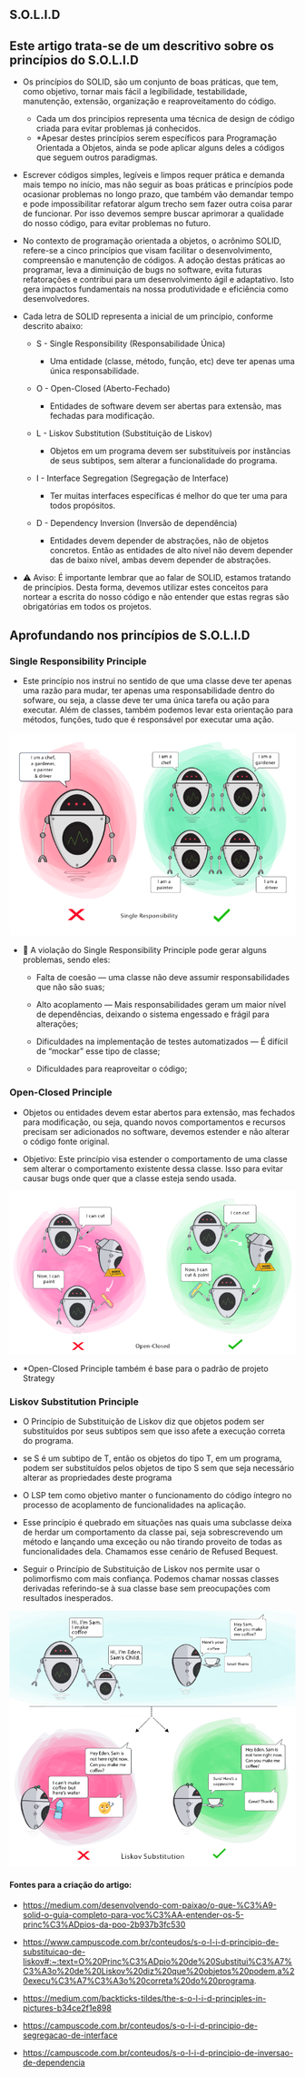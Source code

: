 ## S.O.L.I.D


## Este artigo trata-se de um descritivo sobre os princípios do S.O.L.I.D


- Os princípios do SOLID, são um conjunto de boas práticas, que tem, como objetivo, tornar mais fácil a legibilidade, testabilidade, manutenção, extensão, organização e reaproveitamento do código.

  - Cada um dos princípios representa uma técnica de design de código criada para evitar problemas já conhecidos.
  - *Apesar destes princípios serem específicos para Programação Orientada a Objetos, ainda se pode aplicar alguns deles a códigos que seguem outros paradigmas.


- Escrever códigos simples, legíveis e limpos requer prática e demanda mais tempo no início, mas não seguir as boas práticas e princípios pode ocasionar problemas no longo prazo, que também vão demandar tempo e pode impossibilitar refatorar algum trecho sem fazer outra coisa parar de funcionar. Por isso devemos sempre buscar aprimorar a qualidade do nosso código, para evitar problemas no futuro.


- No contexto de programação orientada a objetos, o acrônimo SOLID, refere-se a cinco princípios que visam facilitar o desenvolvimento, compreensão e manutenção de códigos. A adoção destas práticas ao programar, leva a diminuição de bugs no software, evita futuras refatorações e contribui para um desenvolvimento ágil e adaptativo. Isto gera impactos fundamentais na nossa produtividade e eficiência como desenvolvedores.



- Cada letra de SOLID representa a inicial de um princípio, conforme descrito abaixo:


  - S - Single Responsibility (Responsabilidade Única)
    -  Uma entidade (classe, método, função, etc) deve ter apenas uma única responsabilidade.

  - O - Open-Closed (Aberto-Fechado)
    - Entidades de software devem ser abertas para extensão, mas fechadas para modificação.

  - L - Liskov Substitution (Substituição de Liskov)
    - Objetos em um programa devem ser substituíveis por instâncias de seus subtipos, sem alterar a funcionalidade do programa.

  - I - Interface Segregation (Segregação de Interface)
    - Ter muitas interfaces específicas é melhor do que ter uma para todos propósitos.

  - D - Dependency Inversion (Inversão de dependência)
    - Entidades devem depender de abstrações, não de objetos concretos. Então as entidades de alto nível não devem depender das de baixo nível, ambas devem depender de abstrações.


- ⚠️ Aviso: É importante lembrar que ao falar de SOLID, estamos tratando de princípios. Desta forma, devemos utilizar estes conceitos para nortear a escrita do nosso código e não entender que estas regras são obrigatórias em todos os projetos.

## Aprofundando nos princípios de S.O.L.I.D



### Single Responsibility Principle


  - Este princípio nos instrui no sentido de que uma classe deve ter apenas uma razão para mudar, ter apenas uma responsabilidade dentro do sofware, ou seja, a classe deve ter uma única tarefa ou ação para executar. Além de classes, também podemos levar esta orientação para métodos, funções, tudo que é responsável por executar uma ação.


  ![single resp image](images/single.png)



- 📝 A violação do Single Responsibility Principle pode gerar alguns problemas, sendo eles:


    - Falta de coesão — uma classe não deve assumir responsabilidades que não são suas;

    - Alto acoplamento — Mais responsabilidades geram um maior nível de dependências, deixando o sistema engessado e frágil para alterações;

    - Dificuldades na implementação de testes automatizados — É difícil de “mockar” esse tipo de classe;

    - Dificuldades para reaproveitar o código;


### Open-Closed Principle


  - Objetos ou entidades devem estar abertos para extensão, mas fechados para modificação, ou seja, quando novos comportamentos e recursos precisam ser adicionados no software, devemos estender e não alterar o código fonte original.
  

  - Objetivo: Este princípio visa estender o comportamento de uma classe sem alterar o comportamento existente dessa classe. Isso para evitar causar bugs onde quer que a classe esteja sendo usada.


  ![open-closed image](images/open.png)
  - *Open-Closed Principle também é base para o padrão de projeto Strategy


### Liskov Substitution Principle


  - O Princípio de Substituição de Liskov diz que objetos podem ser substituídos por seus subtipos sem que isso afete a execução correta do programa.

  - se S é um subtipo de T, então os objetos do tipo T, em um programa, podem ser substituídos pelos objetos de tipo S sem que seja necessário alterar as propriedades deste programa

  - O LSP tem como objetivo manter o funcionamento do código íntegro no processo de acoplamento de funcionalidades na aplicação.
  
  - Esse princípio é quebrado em situações nas quais uma subclasse deixa de herdar um comportamento da classe pai, seja sobrescrevendo um método e lançando uma exceção ou não tirando proveito de todas as funcionalidades dela. Chamamos esse cenário de Refused Bequest.

  - Seguir o Princípio de Substituição de Liskov nos permite usar o polimorfismo com mais confiança. Podemos chamar nossas classes derivadas referindo-se à sua classe base sem preocupações com resultados inesperados.

  ![open-closed image](images/liskov.png)






#### Fontes para a criação do artigo:


  - https://medium.com/desenvolvendo-com-paixao/o-que-%C3%A9-solid-o-guia-completo-para-voc%C3%AA-entender-os-5-princ%C3%ADpios-da-poo-2b937b3fc530

  - https://www.campuscode.com.br/conteudos/s-o-l-i-d-principio-de-substituicao-de-liskov#:~:text=O%20Princ%C3%ADpio%20de%20Substitui%C3%A7%C3%A3o%20de%20Liskov%20diz%20que%20objetos%20podem,a%20execu%C3%A7%C3%A3o%20correta%20do%20programa.

  - https://medium.com/backticks-tildes/the-s-o-l-i-d-principles-in-pictures-b34ce2f1e898

  - https://campuscode.com.br/conteudos/s-o-l-i-d-principio-de-segregacao-de-interface

  - https://campuscode.com.br/conteudos/s-o-l-i-d-principio-de-inversao-de-dependencia
